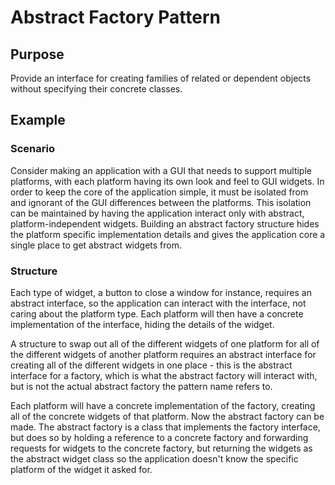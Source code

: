 # Abstract Factory Pattern

## Purpose

Provide an interface for creating families of related or dependent objects without specifying their concrete classes.

## Example
### Scenario
Consider making an application with a GUI that needs to support multiple platforms, with each platform having its own look and feel to GUI widgets. In order to keep the core of the application simple, it must be isolated from and ignorant of the GUI differences between the platforms. This isolation can be maintained by having the application interact only with abstract, platform-independent widgets. Building an abstract factory structure hides the platform specific implementation details and gives the application core a single place to get abstract widgets from.

### Structure
Each type of widget, a button to close a window for instance, requires an abstract interface, so the application can interact with the interface, not caring about the platform type. Each platform will then have a concrete implementation of the interface, hiding the details of the widget.

A structure to swap out all of the different widgets of one platform for all of the different widgets of another platform requires an abstract interface for creating all of the different widgets in one place - this is the abstract interface for a factory, which is what the abstract factory will interact with, but is not the actual abstract factory the pattern name refers to.

Each platform will have a concrete implementation of the factory, creating all of the concrete widgets of that platform. Now the abstract factory can be made. The abstract factory is a class that implements the factory interface, but does so by holding a reference to a concrete factory and forwarding requests for widgets to the concrete factory, but returning the widgets as the abstract widget class so the application doesn't know the specific platform of the widget it asked for.
